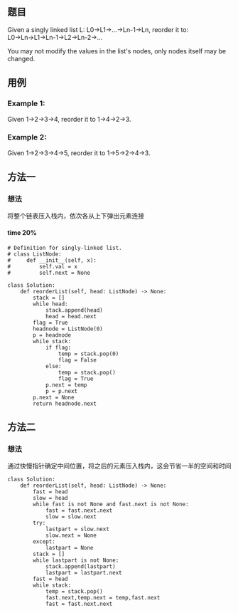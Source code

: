 ## 题目
Given a singly linked list L: L0→L1→…→Ln-1→Ln,
reorder it to: L0→Ln→L1→Ln-1→L2→Ln-2→…

You may not modify the values in the list's nodes, only nodes itself may be changed.
## 用例
### Example 1:

Given 1->2->3->4, reorder it to 1->4->2->3.
### Example 2:

Given 1->2->3->4->5, reorder it to 1->5->2->4->3.
## 方法一
### 想法
将整个链表压入栈内，依次各从上下弹出元素连接
#### time 20%
```
# Definition for singly-linked list.
# class ListNode:
#     def __init__(self, x):
#         self.val = x
#         self.next = None

class Solution:
    def reorderList(self, head: ListNode) -> None:
        stack = []
        while head:
            stack.append(head)
            head = head.next
        flag = True
        headnode = ListNode(0)
        p = headnode
        while stack:
            if flag:
                temp = stack.pop(0)
                flag = False
            else:
                temp = stack.pop()
                flag = True
            p.next = temp
            p = p.next
        p.next = None
        return headnode.next
```
## 方法二
### 想法
通过快慢指针确定中间位置，将之后的元素压入栈内，这会节省一半的空间和时间
```
class Solution:
    def reorderList(self, head: ListNode) -> None:
        fast = head
        slow = head
        while fast is not None and fast.next is not None:
            fast = fast.next.next
            slow = slow.next
        try:
            lastpart = slow.next
            slow.next = None
        except:
            lastpart = None
        stack = []
        while lastpart is not None:
            stack.append(lastpart)
            lastpart = lastpart.next
        fast = head
        while stack:
            temp = stack.pop()
            fast.next,temp.next = temp,fast.next
            fast = fast.next.next
```

